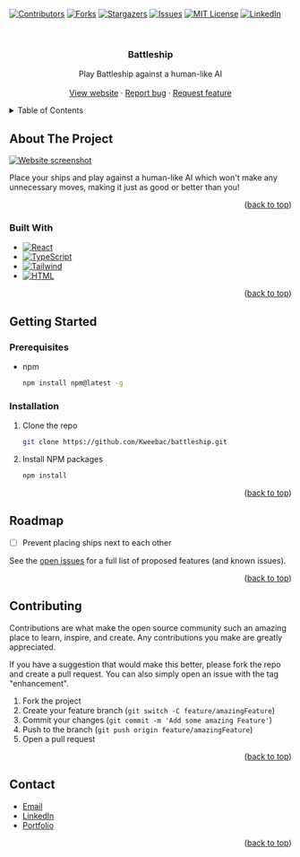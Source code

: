 <a name="readme-top"></a>

[![Contributors][contributors-shield]][contributors-url]
[![Forks][forks-shield]][forks-url]
[![Stargazers][stars-shield]][stars-url]
[![Issues][issues-shield]][issues-url]
[![MIT License][license-shield]][license-url]
[![LinkedIn][linkedin-shield]][linkedin-url]

<br />
<div align="center">
  <h3 align="center">Battleship</h3>

  <p align="center">
    Play Battleship against a human-like AI
    <br />
    <br />
    <a href="https://kweebac-battleship.vercel.app/">View website</a>
    ·
    <a href="https://github.com/Kweebac/battleship/issues/new?assignees=&labels=bug&template=bug_report.md">Report bug</a>
    ·
    <a href="https://github.com/Kweebac/battleship/issues/new?assignees=&labels=enhancement&template=feature_request.md">Request feature</a>
  </p>
</div>

<details>
  <summary>Table of Contents</summary>
  <ol>
    <li>
      <a href="#about-the-project">About The Project</a>
      <ul>
        <li><a href="#built-with">Built With</a></li>
      </ul>
    </li>
    <li>
      <a href="#getting-started">Getting Started</a>
      <ul>
        <li><a href="#prerequisites">Prerequisites</a></li>
        <li><a href="#installation">Installation</a></li>
      </ul>
    </li>
    <li><a href="#roadmap">Roadmap</a></li>
    <li><a href="#contributing">Contributing</a></li>
    <li><a href="#contact">Contact</a></li>
  </ol>
</details>

## About The Project

[![Website screenshot][product-screenshot]](https://kweebac-battleship.vercel.app/)

Place your ships and play against a human-like AI which won't make any unnecessary moves, making it just as good or better than you!

<p align="right">(<a href="#readme-top">back to top</a>)</p>

### Built With

- [![React][React]][React-url]
- [![TypeScript][TypeScript]][TypeScript-url]
- [![Tailwind][Tailwind]][Tailwind-url]
- [![HTML][HTML]][HTML-url]

<p align="right">(<a href="#readme-top">back to top</a>)</p>

## Getting Started

### Prerequisites

- npm
  ```sh
  npm install npm@latest -g
  ```

### Installation

1. Clone the repo
   ```sh
   git clone https://github.com/Kweebac/battleship.git
   ```
2. Install NPM packages
   ```sh
   npm install
   ```

<p align="right">(<a href="#readme-top">back to top</a>)</p>

## Roadmap

- [ ] Prevent placing ships next to each other

See the [open issues](https://github.com/Kweebac/battleship/issues) for a full list of proposed features (and known issues).

<p align="right">(<a href="#readme-top">back to top</a>)</p>

## Contributing

Contributions are what make the open source community such an amazing place to learn, inspire, and create. Any contributions you make are greatly appreciated.

If you have a suggestion that would make this better, please fork the repo and create a pull request. You can also simply open an issue with the tag "enhancement".

1. Fork the project
2. Create your feature branch (`git switch -C feature/amazingFeature`)
3. Commit your changes (`git commit -m 'Add some amazing Feature'`)
4. Push to the branch (`git push origin feature/amazingFeature`)
5. Open a pull request

<p align="right">(<a href="#readme-top">back to top</a>)</p>

## Contact

- [Email](mailto:06.amarshall@gmail.com)
- [LinkedIn](https://www.linkedin.com/in/alfie-marshall-045bba268/)
- [Portfolio](https://alfiemarshall.vercel.app/)

<p align="right">(<a href="#readme-top">back to top</a>)</p>

[contributors-shield]: https://img.shields.io/github/contributors/Kweebac/battleship.svg?style=for-the-badge
[contributors-url]: https://github.com/Kweebac/battleship/graphs/contributors
[forks-shield]: https://img.shields.io/github/forks/Kweebac/battleship.svg?style=for-the-badge
[forks-url]: https://github.com/Kweebac/battleship/network/members
[stars-shield]: https://img.shields.io/github/stars/Kweebac/battleship.svg?style=for-the-badge
[stars-url]: https://github.com/Kweebac/battleship/stargazers
[issues-shield]: https://img.shields.io/github/issues/Kweebac/battleship.svg?style=for-the-badge
[issues-url]: https://github.com/Kweebac/battleship/issues
[license-shield]: https://img.shields.io/badge/License-MIT-yellow.svg?style=for-the-badge
[license-url]: https://github.com/Kweebac/battleship/blob/master/LICENSE
[linkedin-shield]: https://img.shields.io/badge/-LinkedIn-black.svg?style=for-the-badge&logo=linkedin&colorB=555
[linkedin-url]: https://www.linkedin.com/in/alfie-marshall-045bba268/
[product-screenshot]: https://i.imgur.com/OEWZDPJ.png
[React]: https://img.shields.io/badge/React-20232A?style=for-the-badge&logo=react&logoColor=61DAFB
[React-url]: https://react.dev/
[TypeScript]: https://img.shields.io/badge/TypeScript-007ACC?style=for-the-badge&logo=typescript&logoColor=white
[TypeScript-url]: https://www.typescriptlang.org/
[Tailwind]: https://img.shields.io/badge/Tailwind_CSS-38B2AC?style=for-the-badge&logo=tailwind-css&logoColor=white
[Tailwind-url]: https://tailwindcss.com/
[HTML]: https://img.shields.io/badge/HTML5-E34F26?style=for-the-badge&logo=html5&logoColor=white
[HTML-url]: https://developer.mozilla.org/en-US/docs/Web/HTML
